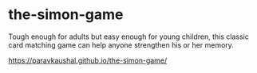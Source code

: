 # the-simon-game
Tough enough for adults but easy enough for young children, this classic card matching game can help anyone strengthen his or her memory.

 https://paravkaushal.github.io/the-simon-game/
